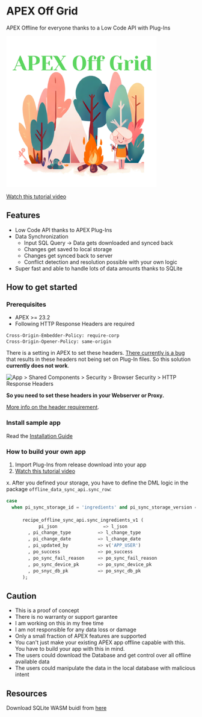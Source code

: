 # APEX Off Grid

APEX Offline for everyone thanks to a Low Code API with Plug-Ins

<img src="https://raw.githubusercontent.com/phartenfeller/apex-off-grid/main/assets/apex-off-grid-logo.png" width="400" >

[Watch this tutorial video](https://youtu.be/D9aTzsYK7MQ)

## Features

- Low Code API thanks to APEX Plug-Ins
- Data Synchronization
  - Input SQL Query -> Data gets downloaded and synced back
  - Changes get saved to local storage
  - Changes get synced back to server
  - Conflict detection and resolution possible with your own logic
- Super fast and able to handle lots of data amounts thanks to SQLite
## How to get started

### Prerequisites

- APEX >= 23.2
- Following HTTP Response Headers are required

```
Cross-Origin-Embedder-Policy: require-corp
Cross-Origin-Opener-Policy: same-origin
```

There is a setting in APEX to set these headers. [There currently is a bug](https://twitter.com/chrisneumueller/status/1649367365342093313?s=20) that results in these headers not being set on Plug-In files. So this solution **currently does not work**.

![App > Shared Components > Security > Browser Security > HTTP Response Headers](./assets/http-headers-apex.png)

**So you need to set these headers in your Webserver or Proxy.**

[More info on the header requirement](https://sqlite.org/wasm/doc/trunk/persistence.md#:~:text=COOP%20and%20COEP%20HTTP%20Headers).

### Install sample app

Read the [Installation Guide](./sample-apps/recipes/readme.md)

### How to build your own app

1. Import Plug-Ins from release download into your app
2. [Watch this tutorial video](https://youtu.be/D9aTzsYK7MQ)

x. After you defined your storage, you have to define the DML logic in the package `offline_data_sync_api.sync_row`:

```sql
case 
  when pi_sync_storage_id = 'ingredients' and pi_sync_storage_version = 1 then

	  recipe_offline_sync_api.sync_ingredients_v1 (
			pi_json                 => l_json
		, pi_change_type          => l_change_type
		, pi_change_date          => l_change_date
		, pi_updated_by           => v('APP_USER')
		, po_success              => po_success
		, po_sync_fail_reason     => po_sync_fail_reason
		, po_sync_device_pk       => po_sync_device_pk
		, po_snyc_db_pk           => po_snyc_db_pk
	  );
```

## Caution

- This is a proof of concept
- There is no warranty or support garantee
- I am working on this in my free time 
- I am not responsible for any data loss or damage
- Only a small fraction of APEX features are supported
- You can't just make your existing APEX app offline capable with this. You have to build your app with this in mind.
- The users could download the Database and get control over all offline available data
- The users could manipulate the data in the local database with malicious intent

## Resources

Download SQLite WASM buidl from [here](https://sqlite.org//download.html#:~:text=WebAssembly%20%26%20JavaScript)
